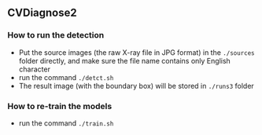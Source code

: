 ## CVDiagnose2

### How to run the detection

* Put the source images (the raw X-ray file in JPG format) in the `./sources` folder directly, and make sure the file name contains only English character
* run the command `./detct.sh`
* The result image (with the boundary box) will be stored in `./runs3` folder


### How to re-train the models

* run the command `./train.sh`